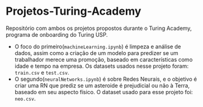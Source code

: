 # Projetos-Turing-Academy
Repositório com ambos os projetos propostos durante o Turing Academy, programa de onboarding do Turing USP.
- O foco do primeiro(`machineLearning.ipynb`) é limpeza e análise de dados, assim como a criação de um modelo para predizer se um trabalhador merece uma promoção, baseado em características como idade e tempo na empresa. Os datasets usados nesse projeto foram: ``train.csv`` e  ``test.csv``.
- O segundo(`neuralNetworks.ipynb`) é sobre Redes Neurais, e o objetivo é criar uma RN que prediz se um asteroide é prejudicial ou não à Terra, baseado em seu aspecto físico. O dataset usado para esse projeto foi: ``neo.csv``.
